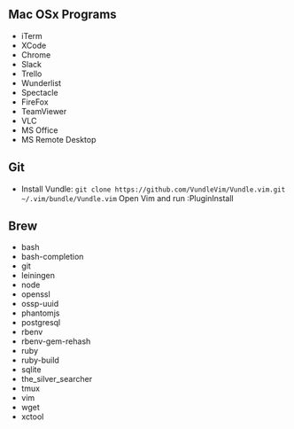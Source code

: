 ## Mac OSx Programs

* iTerm
* XCode
* Chrome
* Slack
* Trello
* Wunderlist
* Spectacle
* FireFox
* TeamViewer
* VLC
* MS Office
* MS Remote Desktop

## Git

* Install Vundle: `git clone https://github.com/VundleVim/Vundle.vim.git ~/.vim/bundle/Vundle.vim`
  Open Vim and run :PluginInstall

## Brew

* bash
* bash-completion
* git
* leiningen
* node
* openssl
* ossp-uuid
* phantomjs
* postgresql
* rbenv
* rbenv-gem-rehash
* ruby
* ruby-build
* sqlite
* the_silver_searcher
* tmux
* vim
* wget
* xctool
